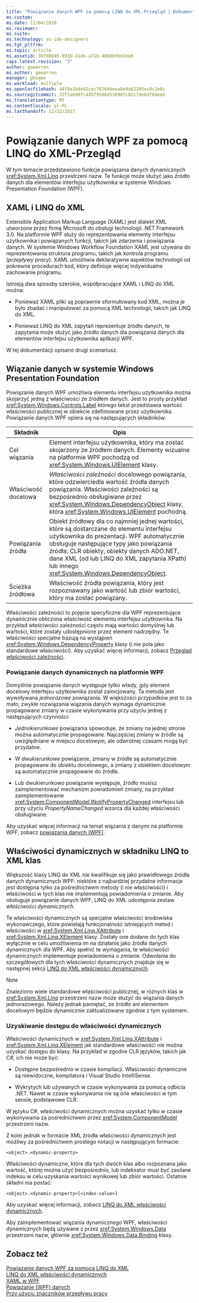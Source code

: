 ```yaml
---
title: "Powiązanie danych WPF za pomocą LINQ do XML-Przegląd | Dokumentacja firmy Microsoft"
ms.custom: 
ms.date: 11/04/2016
ms.reviewer: 
ms.suite: 
ms.technology: vs-ide-designers
ms.tgt_pltfrm: 
ms.topic: article
ms.assetid: 3bf80845-891b-41de-a71b-4080b5bd3ea6
caps.latest.revision: "3"
author: gewarren
ms.author: gewarren
manager: ghogen
ms.workload: multiple
ms.openlocfilehash: 44f8e1bde92cec70264beea8e9a62205ec0c2e8c
ms.sourcegitcommit: 32f1a690fc445f9586d53698fc82c7debd784eeb
ms.translationtype: MT
ms.contentlocale: pl-PL
ms.lasthandoff: 12/22/2017
---
```

# <a name="wpf-data-binding-with-linq-to-xml-overview"></a>Powiązanie danych WPF za pomocą LINQ do XML-Przegląd
W tym temacie przedstawiono funkcje powiązania danych dynamicznych <xref:System.Xml.Linq> przestrzeni nazw. Te funkcje może służyć jako źródło danych dla elementów interfejsu użytkownika w systemie Windows Presentation Foundation (WPF).  
  
## <a name="xaml-and-linq-to-xml"></a>XAML i LINQ do XML  
 Extensible Application Markup Language (XAML) jest dialekt XML utworzone przez firmę Microsoft do obsługi technologii .NET Framework 3.0. Na platformie WPF służy do reprezentowania elementy interfejsu użytkownika i powiązanych funkcji, takich jak zdarzenia i powiązania danych. W systemie Windows Workflow Foundation XAML jest używana do reprezentowania struktura programu, takich jak kontrola programu (*przepływy pracy*). XAML umożliwia deklaratywne aspektów technologii od pokrewne procedurach kod, który definiuje więcej indywidualne zachowanie programu.  
  
 Istnieją dwa sposoby szerokie, współpracujące XAML i LINQ do XML można:  
  
-   Ponieważ XAML pliki są poprawnie sformułowany kod XML, można je było zbadać i manipulować za pomocą XML technologii, takich jak LINQ do XML.  
  
-   Ponieważ LINQ do XML zapytań reprezentuje źródło danych, te zapytania może służyć jako źródło danych dla powiązania danych dla elementów interfejsu użytkownika aplikacji WPF.  
  
 W tej dokumentacji opisano drugi scenariusz.  
  
## <a name="data-binding-in-the-windows-presentation-foundation"></a>Wiązanie danych w systemie Windows Presentation Foundation  
 Powiązanie danych WPF umożliwia elementu interfejsu użytkownika można skojarzyć jedną z właściwości ze źródłem danych. Jest to prosty przykład <xref:System.Windows.Controls.Label> którego tekst przedstawia wartość właściwości publicznej w obiekcie zdefiniowane przez użytkownika. Powiązanie danych WPF opiera się na następujących składników:  
  
|Składnik|Opis|  
|---------------|-----------------|  
|Cel wiązania|Element interfejsu użytkownika, który ma zostać skojarzony ze źródłem danych. Elementy wizualne na platformie WPF pochodzą od <xref:System.Windows.UIElement> klasy.|  
|Właściwość docelowa|*Właściwości zależności* docelowego powiązania, które odzwierciedla wartość źródła danych powiązania. Właściwości zależności są bezpośrednio obsługiwane przez <xref:System.Windows.DependencyObject> klasy, która <xref:System.Windows.UIElement> pochodną.|  
|Powiązania źródła|Obiekt źródłowy dla co najmniej jednej wartości, które są dostarczane do elementu interfejsu użytkownika do prezentacji. WPF automatycznie obsługuje następujące typy jako powiązania źródła: CLR obiekty, obiekty danych ADO.NET, dane XML (od lub LINQ do XML zapytania XPath) lub innego <xref:System.Windows.DependencyObject>.|  
|Ścieżka źródłowa|Właściwość źródła powiązania, który jest rozpoznawany jako wartość lub zbiór wartości, który ma zostać powiązany.|  
  
 Właściwości zależności to pojęcie specyficzne dla WPF reprezentujące dynamicznie obliczona właściwość elementu interfejsu użytkownika. Na przykład właściwości zależności często mają wartości domyślnej lub wartości, które zostały udostępnione przez element nadrzędny. Te właściwości specjalne bazują na wystąpień <xref:System.Windows.DependencyProperty> klasy (i nie pola jako standardowe właściwości). Aby uzyskać więcej informacji, zobacz [Przegląd właściwości zależności](/dotnet/framework/wpf/advanced/dependency-properties-overview).  
  
### <a name="dynamic-data-binding-in-wpf"></a>Powiązanie danych dynamicznych na platformie WPF  
 Domyślnie powiązanie danych występuje tylko wtedy, gdy element docelowy interfejsu użytkownika został zainicjowany. Ta metoda jest wywoływana *jednorazowe* powiązania. W większości przypadków jest to za mało; zwykle rozwiązania wiązania danych wymaga dynamicznie propagowane zmiany w czasie wykonywania przy użyciu jednej z następujących czynności:  
  
-   *Jednokierunkowe* powiązania spowoduje, że zmiany na jednej stronie można automatycznie propagowane. Najczęściej zmiany w źródle są uwzględniane w miejscu docelowym, ale odwrotnej czasami mogą być przydatne.  
  
-   W *dwukierunkowe* powiązanie, zmiany w źródle są automatycznie propagowane do obiektu docelowego, a zmiany z obiektem docelowym są automatycznie propagowane do źródła.  
  
 - Lub dwukierunkowo powiązanie występuje, źródło musisz zaimplementować mechanizm powiadomień zmiany, na przykład zaimplementowanie <xref:System.ComponentModel.INotifyPropertyChanged> interfejsu lub przy użyciu *PropertyNameChanged* wzorca dla każdej właściwości obsługiwane.  
  
 Aby uzyskać więcej informacji na temat wiązania z danymi na platformie WPF, zobacz [powiązania danych (WPF)](/dotnet/framework/wpf/data/data-binding-wpf).  
  
## <a name="dynamic-properties-in-linq-to-xml-classes"></a>Właściwości dynamicznych w składniku LINQ to XML klas  
 Większość klasy LINQ do XML nie kwalifikuje się jako prawidłowego źródła danych dynamicznych WPF: niektóre z najbardziej przydatne informacje jest dostępna tylko za pośrednictwem metody (i nie właściwości) i właściwości w tych klas nie implementują powiadomienia o zmianie. Aby obsługuje powiązanie danych WPF, LINQ do XML udostępnia zestaw *właściwości dynamicznych*.  
  
 Te właściwości dynamicznych są specjalne właściwości środowiska wykonawczego, które powielają funkcjonalność istniejących metod i właściwości w <xref:System.Xml.Linq.XAttribute> i <xref:System.Xml.Linq.XElement> klasy. Zostały one dodane do tych klas wyłącznie w celu umożliwienia im na działanie jako źródła danych dynamicznych dla WPF. Aby spełnić te wymagania, te właściwości dynamicznych implementuje powiadomienia o zmianie. Odwołania do szczegółowych dla tych właściwości dynamicznych znajduje się w następnej sekcji [LINQ do XML właściwości dynamicznych](../designers/linq-to-xml-dynamic-properties.md).  
  
> [!NOTE]
>  Znaleziono wiele standardowe właściwości publicznej, w różnych klas w <xref:System.Xml.Linq> przestrzeni nazw może służyć do wiązania danych jednorazowego. Należy jednak pamiętać, że źródło ani elementem docelowym będzie dynamicznie zaktualizowane zgodnie z tym systemem.  
  
### <a name="accessing-dynamic-properties"></a>Uzyskiwanie dostępu do właściwości dynamicznych  
 Właściwości dynamicznych w <xref:System.Xml.Linq.XAttribute> i <xref:System.Xml.Linq.XElement> jak standardowe właściwości nie można uzyskać dostępu do klasy. Na przykład w zgodne CLR języków, takich jak C#, ich nie może być:  
  
-   Dostępne bezpośrednio w czasie kompilacji. Właściwości dynamiczne są niewidoczne, kompilatora i Visual Studio IntelliSense.  
  
-   Wykrytych lub używanych w czasie wykonywania za pomocą odbicia .NET. Nawet w czasie wykonywania nie są one właściwości w tym sensie, podstawowe CLR.  
  
 W języku C#, właściwości dynamicznych można uzyskać tylko w czasie wykonywania za pośrednictwem przez <xref:System.ComponentModel> przestrzeni nazw.  
  
 Z kolei jednak w formacie XML źródła właściwości dynamicznych jest możliwy za pośrednictwem prostego notacji w następującym formacie:  
  
```  
<object>.<dynamic-property>  
```  
  
 Właściwości dynamiczne, które dla tych dwóch klas albo rozpoznana jako wartość, której można użyć bezpośrednio, lub indeksator musi być zasilane indeksu w celu uzyskania wartości wynikowej lub zbiór wartości. Ostatnie składni ma postać:  
  
```  
<object>.<dynamic-property>[<index-value>]  
```  
  
 Aby uzyskać więcej informacji, zobacz [LINQ do XML właściwości dynamicznych](../designers/linq-to-xml-dynamic-properties.md).  
  
 Aby zaimplementować wiązania dynamicznego WPF, właściwości dynamicznych będą używane z przez <xref:System.Windows.Data> przestrzeni nazw, głównie <xref:System.Windows.Data.Binding> klasy.  
  
## <a name="see-also"></a>Zobacz też  
 [Powiązanie danych WPF za pomocą LINQ do XML](../designers/wpf-data-binding-with-linq-to-xml.md)   
 [LINQ do XML właściwości dynamicznych](../designers/linq-to-xml-dynamic-properties.md)   
 [XAML w WPF](/dotnet/framework/wpf/advanced/xaml-in-wpf)   
 [Powiązanie (WPF) danych](/dotnet/framework/wpf/data/data-binding-wpf)   
 [Przy użyciu znaczników przepływu pracy](http://go.microsoft.com/fwlink/?LinkId=98685)